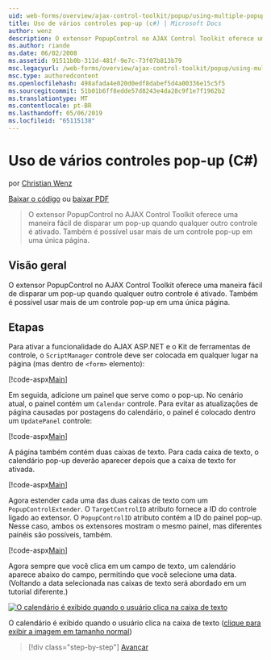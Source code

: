 ```yaml
---
uid: web-forms/overview/ajax-control-toolkit/popup/using-multiple-popup-controls-cs
title: Uso de vários controles pop-up (c#) | Microsoft Docs
author: wenz
description: O extensor PopupControl no AJAX Control Toolkit oferece uma maneira fácil de disparar um pop-up quando qualquer outro controle é ativado. Também é possível usar o m...
ms.author: riande
ms.date: 06/02/2008
ms.assetid: 91511b0b-311d-481f-9e7c-73f07b813b79
msc.legacyurl: /web-forms/overview/ajax-control-toolkit/popup/using-multiple-popup-controls-cs
msc.type: authoredcontent
ms.openlocfilehash: 498afada4e020d0edf8dabef5d4a00336e15c5f5
ms.sourcegitcommit: 51b01b6ff8edde57d8243e4da28c9f1e7f1962b2
ms.translationtype: MT
ms.contentlocale: pt-BR
ms.lasthandoff: 05/06/2019
ms.locfileid: "65115138"
---
```

# <a name="using-multiple-popup-controls-c"></a>Uso de vários controles pop-up (C#)

por [Christian Wenz](https://github.com/wenz)

[Baixar o código](http://download.microsoft.com/download/9/3/f/93f8daea-bebd-4821-833b-95205389c7d0/PopupControl1.cs.zip) ou [baixar PDF](http://download.microsoft.com/download/2/d/c/2dc10e34-6983-41d4-9c08-f78f5387d32b/popupcontrol1CS.pdf)

> O extensor PopupControl no AJAX Control Toolkit oferece uma maneira fácil de disparar um pop-up quando qualquer outro controle é ativado. Também é possível usar mais de um controle pop-up em uma única página.

## <a name="overview"></a>Visão geral

O extensor PopupControl no AJAX Control Toolkit oferece uma maneira fácil de disparar um pop-up quando qualquer outro controle é ativado. Também é possível usar mais de um controle pop-up em uma única página.

## <a name="steps"></a>Etapas

Para ativar a funcionalidade do AJAX ASP.NET e o Kit de ferramentas de controle, o `ScriptManager` controle deve ser colocada em qualquer lugar na página (mas dentro de `<form>` elemento):

[!code-aspx[Main](using-multiple-popup-controls-cs/samples/sample1.aspx)]

Em seguida, adicione um painel que serve como o pop-up. No cenário atual, o painel contém um `Calendar` controle. Para evitar as atualizações de página causadas por postagens do calendário, o painel é colocado dentro um `UpdatePanel` controle:

[!code-aspx[Main](using-multiple-popup-controls-cs/samples/sample2.aspx)]

A página também contém duas caixas de texto. Para cada caixa de texto, o calendário pop-up deverão aparecer depois que a caixa de texto for ativada.

[!code-aspx[Main](using-multiple-popup-controls-cs/samples/sample3.aspx)]

Agora estender cada uma das duas caixas de texto com um `PopupControlExtender`. O `TargetControlID` atributo fornece a ID do controle ligado ao extensor. O `PopupControlID` atributo contém a ID do painel pop-up. Nesse caso, ambos os extensores mostram o mesmo painel, mas diferentes painéis são possíveis, também.

[!code-aspx[Main](using-multiple-popup-controls-cs/samples/sample4.aspx)]

Agora sempre que você clica em um campo de texto, um calendário aparece abaixo do campo, permitindo que você selecione uma data. (Voltando a data selecionada nas caixas de texto será abordado em um tutorial diferente.)

[![O calendário é exibido quando o usuário clica na caixa de texto](using-multiple-popup-controls-cs/_static/image2.png)](using-multiple-popup-controls-cs/_static/image1.png)

O calendário é exibido quando o usuário clica na caixa de texto ([clique para exibir a imagem em tamanho normal](using-multiple-popup-controls-cs/_static/image3.png))

> [!div class="step-by-step"]
> [Avançar](handling-postbacks-from-a-popup-control-with-an-updatepanel-cs.md)
